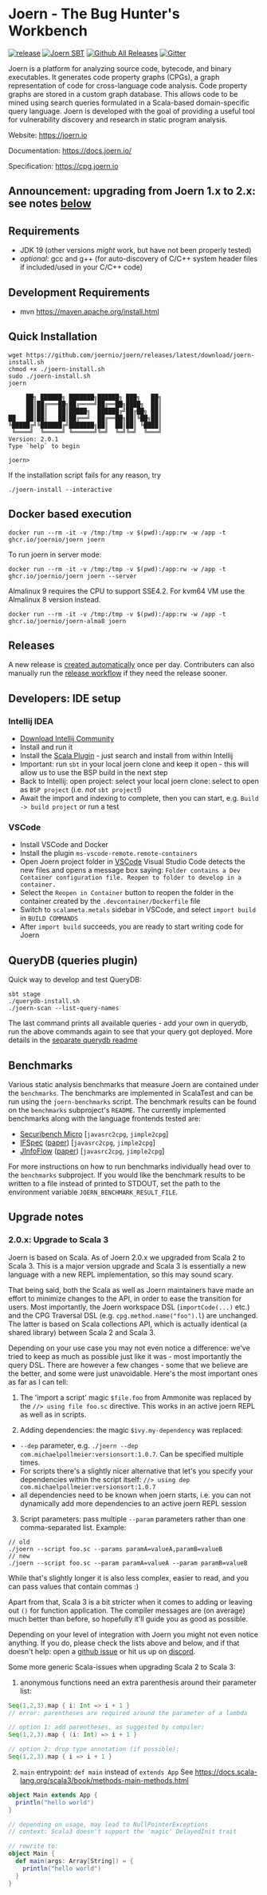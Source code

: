 Joern - The Bug Hunter's Workbench
===

[![release](https://github.com/joernio/joern/actions/workflows/release.yml/badge.svg)](https://github.com/joernio/joern/actions/workflows/release.yml)
[![Joern SBT](https://index.scala-lang.org/joernio/joern/latest.svg)](https://index.scala-lang.org/joernio/joern)
[![Github All Releases](https://img.shields.io/github/downloads/joernio/joern/total.svg)](https://github.com/joernio/joern/releases/)
[![Gitter](https://img.shields.io/badge/-Discord-lime?style=for-the-badge&logo=discord&logoColor=white&color=black)](https://discord.com/invite/vv4MH284Hc)

Joern is a platform for analyzing source code, bytecode, and binary
executables. It generates code property graphs (CPGs), a graph
representation of code for cross-language code analysis. Code property
graphs are stored in a custom graph database. This allows code to be
mined using search queries formulated in a Scala-based domain-specific
query language. Joern is developed with the goal of providing a useful
tool for vulnerability discovery and research in static program
analysis.

Website: https://joern.io

Documentation: https://docs.joern.io/

Specification: https://cpg.joern.io

<!-- drop in a few months, e.g. end of 2023 -->
## Announcement: upgrading from Joern 1.x to 2.x: see notes [below](#12x-upgrade-to-scala-3)

## Requirements

- JDK 19 (other versions _might_ work, but have not been properly tested)
- _optional_: gcc and g++ (for auto-discovery of C/C++ system header files if included/used in your C/C++ code)

## Development Requirements

- mvn https://maven.apache.org/install.html

## Quick Installation

```
wget https://github.com/joernio/joern/releases/latest/download/joern-install.sh
chmod +x ./joern-install.sh
sudo ./joern-install.sh
joern

     ██╗ ██████╗ ███████╗██████╗ ███╗   ██╗
     ██║██╔═══██╗██╔════╝██╔══██╗████╗  ██║
     ██║██║   ██║█████╗  ██████╔╝██╔██╗ ██║
██   ██║██║   ██║██╔══╝  ██╔══██╗██║╚██╗██║
╚█████╔╝╚██████╔╝███████╗██║  ██║██║ ╚████║
 ╚════╝  ╚═════╝ ╚══════╝╚═╝  ╚═╝╚═╝  ╚═══╝
Version: 2.0.1
Type `help` to begin

joern>
```

If the installation script fails for any reason, try
```
./joern-install --interactive
```

## Docker based execution

```
docker run --rm -it -v /tmp:/tmp -v $(pwd):/app:rw -w /app -t ghcr.io/joernio/joern joern
```

To run joern in server mode:

```
docker run --rm -it -v /tmp:/tmp -v $(pwd):/app:rw -w /app -t ghcr.io/joernio/joern joern --server
```

Almalinux 9 requires the CPU to support SSE4.2. For kvm64 VM use the Almalinux 8 version instead.
```
docker run --rm -it -v /tmp:/tmp -v $(pwd):/app:rw -w /app -t ghcr.io/joernio/joern-alma8 joern
```

## Releases
A new release is [created automatically](.github/workflows/release.yml) once per day. Contributers can also manually run the [release workflow](https://github.com/joernio/joern/actions/workflows/release.yml) if they need the release sooner. 

## Developers: IDE setup

### Intellij IDEA
* [Download Intellij Community](https://www.jetbrains.com/idea/download)
* Install and run it
* Install the [Scala Plugin](https://plugins.jetbrains.com/plugin/1347-scala) - just search and install from within Intellij
* Important: run `sbt` in your local joern clone and keep it open - this will allow us to use the BSP build in the next step
* Back to Intellij: open project: select your local joern clone: select to open as `BSP project` (i.e. _not_ `sbt project`!)
* Await the import and indexing to complete, then you can start, e.g. `Build -> build project` or run a test

### VSCode
- Install VSCode and Docker
- Install the plugin `ms-vscode-remote.remote-containers`
- Open Joern project folder in [VSCode](https://docs.microsoft.com/en-us/azure-sphere/app-development/container-build-vscode#build-and-debug-the-project)
Visual Studio Code detects the new files and opens a message box saying: `Folder contains a Dev Container configuration file. Reopen to folder to develop in a container.`
- Select the `Reopen in Container` button to reopen the folder in the container created by the `.devcontainer/Dockerfile` file
- Switch to `scalameta.metals` sidebar in VSCode, and select `import build` in `BUILD COMMANDS`
- After `import build` succeeds, you are ready to start writing code for Joern

## QueryDB (queries plugin)
Quick way to develop and test QueryDB:
```
sbt stage
./querydb-install.sh
./joern-scan --list-query-names
```
The last command prints all available queries - add your own in querydb, run the above commands again to see that your query got deployed.
More details in the [separate querydb readme](querydb/README.md)

## Benchmarks

Various static analysis benchmarks that measure Joern are contained under the `benchmarks`. The benchmarks are
implemented in ScalaTest and can be run using the `joern-benchmarks` script. The benchmark results can be found on
the `benchmarks` subproject's `README`. The currently implemented benchmarks along with the language frontends tested
are:

* [Securibench Micro](http://too4words.github.io/securibench-micro/) [`javasrc2cpg`, `jimple2cpg`]
* [IFSpec](https://link.springer.com/chapter/10.1007/978-3-030-03638-6_27) ([paper](https://pp.ipd.kit.edu/uploads/publikationen/ifspec18nordsec.pdf)) [`javasrc2cpg`, `jimple2cpg`]
* [JInfoFlow](https://github.com/plast-lab/JInfoFlow-bench) ([paper](https://yanniss.github.io/ptaint-oopsla17-prelim.pdf)) [`javasrc2cpg`, `jimple2cpg`]

For more instructions on how to run benchmarks individually head over to the `benchmarks` subproject. If you would
like the benchmark results to be written to a file instead of printed to STDOUT, set the path to the environment
variable `JOERN_BENCHMARK_RESULT_FILE`.

## Upgrade notes

### 2.0.x: Upgrade to Scala 3
Joern is based on Scala. As of Joern 2.0.x we upgraded from Scala 2 to Scala 3. 
This is a major version upgrade and Scala 3 is essentially a new language with a new REPL implementation, so this may sound scary. 

That being said, both the Scala as well as Joern maintainers have made an effort to minimize changes to the API, in order to ease the transition for users. Most importantly, the Joern workspace DSL (`importCode(...)` etc.) and the CPG Traversal DSL (e.g. `cpg.method.name("foo").l`) are unchanged. The latter is based on Scala collections API, which is actually identical (a shared library) between Scala 2 and Scala 3. 

Depending on your use case you may not even notice a difference: we've tried to keep as much as possible just like it was - most importantly the query DSL.
There are however a few changes - some that we believe are the better, and some were just unavoidable. Here's the most important ones as far as I can tell:

1) The 'import a script' magic `$file.foo` from Ammonite was replaced by the `//> using file foo.sc` directive. This works in an active joern REPL as well as in scripts.

2) Adding dependencies: the magic `$ivy.my-dependency` was replaced:
* `--dep` parameter, e.g. `./joern --dep com.michaelpollmeier:versionsort:1.0.7`. Can be specified multiple times.
* For scripts there's a slightly nicer alternative that let's you specify your dependencies within the script itself: `//> using dep com.michaelpollmeier:versionsort:1.0.7`
* all dependencies need to be known when joern starts, i.e. you can not dynamically add more dependencies to an active joern REPL session

3) Script parameters: pass multiple `--param` parameters rather than one comma-separated list. Example:
```
// old
./joern --script foo.sc --params paramA=valueA,paramB=valueB
// new
./joern --script foo.sc --param paramA=valueA --param paramB=valueB
```
While that's slightly longer it is also less complex, easier to read, and you can pass values that contain commas :)

Apart from that, Scala 3 is a bit stricter when it comes to adding or leaving out `()` for function application. The compiler messages are (on average) much better than before, so hopefully it'll guide you as good as possible. 

Depending on your level of integration with Joern you might not even notice anything. If you do, please check the lists above and below, and if that doesn't help: open a [github issue](https://github.com/joernio/joern/issues/new) or hit us up on [discord](https://discord.gg/vv4MH284Hc).

Some more generic Scala-issues when upgrading Scala 2 to Scala 3:

1. anonymous functions need an extra parenthesis around their parameter list:
```scala
Seq(1,2,3).map { i: Int => i + 1 }   
// error: parentheses are required around the parameter of a lambda

// option 1: add parentheses, as suggested by compiler:
Seq(1,2,3).map { (i: Int) => i + 1 }

// option 2: drop type annotation (if possible):
Seq(1,2,3).map { i => i + 1 }
```

2. `main` entrypoint: `def main` instead of `extends App`
See https://docs.scala-lang.org/scala3/book/methods-main-methods.html
```scala
object Main extends App {
  println("hello world")
}

// depending on usage, may lead to NullPointerExceptions
// context: Scala3 doesn't support the 'magic' DelayedInit trait

// rewrite to:
object Main {
  def main(args: Array[String]) = {
    println("hello world")
  }
}
```



  
